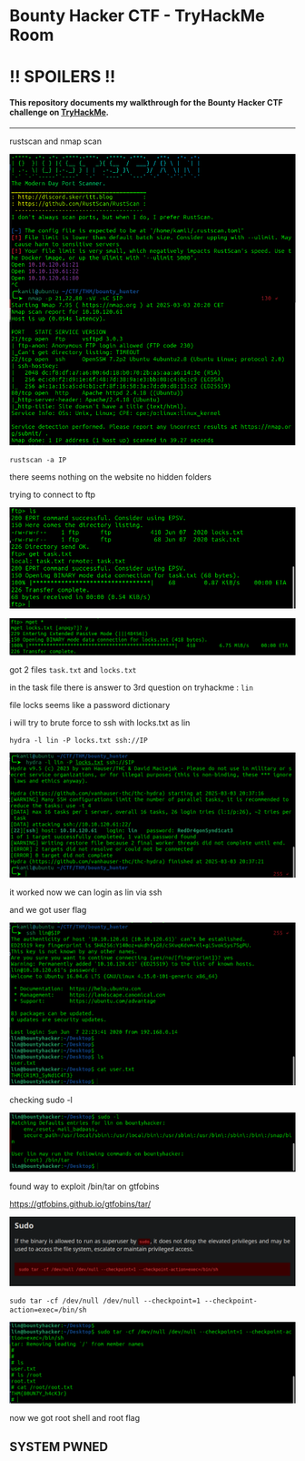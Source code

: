 # Bounty Hacker CTF - TryHackMe Room
# **!! SPOILERS !!**
#### This repository documents my walkthrough for the **Bounty Hacker** CTF challenge on [TryHackMe](https://tryhackme.com/room/cowboyhacker). 
---

rustscan and nmap scan

![scan](imgs/scan.png "scan")

```
rustscan -a IP
```

there seems nothing on the website no hidden folders

trying to connect to ftp

![ftp2](imgs/ftp2.png "ftp2")

![ftp](imgs/ftp.png "ftp")

got 2 files `task.txt` and `locks.txt`

in the task file there is answer to 3rd question on tryhackme : `lin`

file locks seems like a password dictionary

i will try to brute force to ssh with locks.txt as lin

```
hydra -l lin -P locks.txt ssh://IP
```

![hydra](imgs/hydra.png "hydra")

it worked now we can login as lin via ssh

and we got user flag

![user](imgs/user.png "user")

checking sudo -l

![sudol](imgs/sudol.png "sudol")

found way to exploit /bin/tar on gtfobins 

https://gtfobins.github.io/gtfobins/tar/

![gtfo](imgs/gtfo.png "gtfo")

```
sudo tar -cf /dev/null /dev/null --checkpoint=1 --checkpoint-action=exec=/bin/sh
```

![root](imgs/root.png "root")

now we got root shell and root flag 

## SYSTEM PWNED

